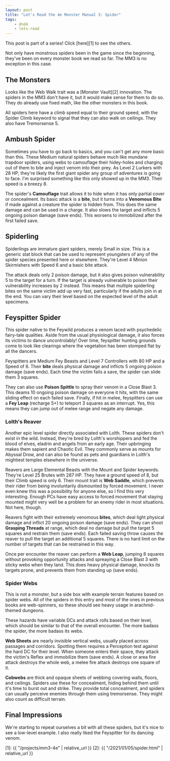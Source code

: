 ```yaml
---
layout: post
title: "Let's Read the 4e Monster Manual 3: Spider"
tags:
    - dnd4
    - lets-read
---
```


This post is part of a series! Click [here][1] to see the others.

Not only have monstrous spiders been in the game since the beginning, they've
been on every monster book we read so far. The MM3 is no exception in this
case.

## The Monsters

Looks like the Web Walk trait was a [Monster Vault][2] innovation. The spiders
in the MM3 don't have it, but it would make sense for them to do so. They do
already use fixed math, like the other monsters in this book.

All spiders here have a climb speed equal to their ground speed, with the Spider
Climb keyword to signal that they can also walk on ceilings. They also have
Tremorsense 5.

## Ambush Spider

Sometimes you have to go back to basics, and you can't get any more basic than
this. These Medium natural spiders behave much like mundane trapdoor spiders,
using webs to camouflage their hidey-holes and charging out of them to bite and
inject venom into their prey. As Level 2 Lurkers with 28 HP, they're likely the
first giant spider any group of adventures is going to face. I'm surprised
something like this only showed up in the MM3. Their speed is a breezy 8.

The spider's **Camouflage** trait allows it to hide when it has only partial
cover or concealment. Its basic attack is a **bite**, but it turns into a
**Venomous Bite** if made against a creature the spider is hidden from. This
does the same damage and can be used in a charge. It also slows the target and
inflicts 5 ongoing poison damage (save ends). This worsens to immobilized after
the first failed save.

## Spiderling

Spiderlings are immature giant spiders, merely Small in size. This is a generic
stat block that can be used to represent youngsters of any of the spider species
presented here or elsewhere. They're Level 4 Minion Skirmishers with Speed 6 and
a basic bite attack.

The attack deals only 2 poison damage, but it also gives poison vulnerability 5
to the target for a turn. If the target is already vulnerable to poison their
vulnerability increases by 2 instead. This means that multiple spiderling bites
on the same victim add up very fast, particularly if the adults join in at the
end. You can vary their level based on the expected level of the adult
specimens.

## Feyspitter Spider

This spider native to the Feywild produces a venom laced with psychedelic
fairy-tale qualities. Aside from the usual physiological damage, it also forces
its victims to dance uncontrolably! Over time, feyspitter hunting grounds come
to look like clearings where the vegetation has been stomped flat by all the
dancers.

Feyspitters are Medium Fey Beasts and Level 7 Controllers with 80 HP and a Speed
of 6. Their **bite** deals physical damage and inflicts 5 ongoing poison damage
(save ends). Each time the victim fails a save, the spider can slide them 3
squares.

They can also use **Poison Spittle** to spray their venom in a Close
Blast 3. This deams 10 ongoing poison damage on everyone it hits, with the same
sliding effect on each failed save. Finally, if hit in melee, feyspitters can
use a **Fey Leap** (recharge 5+) to teleport 3 squares as an interrupt. Yes,
this means they can jump out of melee range and negate any damage.

### Lolth's Reaver

Another epic level spider directly associated with Lolth. These spiders don't
exist in the wild. Instead, they're bred by Lolth's worshippers and fed the
blood of elves, eladrin and angels from an early age. Their upbringing makes
them sapient and Chaotic Evil. They commonly serve as mounts for Abyssal Drow,
and can also be found as pets and guardians in Lolth's mightiest temples
elsewhere in the universe.

Reavers are Large Elemental Beasts with the Mount and Spider keywords. They're
Level 25 Brutes with 287 HP. They have a ground speed of 8, but their Climb
speed is only 6. Their mount trait is **Web Saddle**, which prevents their rider
from being involuntarily dismounted by forced movement. I never even knew this
was a possibility for anyone else, so I find this very interesting. Enough PCs
have easy access to forced movement that staying mounted might very well be a
problem for an enemy rider in most situations. Not here, though.

Reavers fight with their extremely venomous **bites**, which deal light physical
damage and inflict 20 ongoing poison damage (save ends). They can shoot
**Grasping Threads** at range, which deal no damage but pull the target 5
squares and restrain them (save ends). Each failed saving throw causes the
reaver to pull the target an additional 5 squares. There is no hard limit on the
number of targets that can be restrained in this way.

Once per encounter the reaver can perform a **Web Leap**, jumping 8 squares
without provoking opportunity attacks and spreaying a Close Blast 3 with sticky
webs when they land. This does heavy physical damage, knocks its targets prone,
and prevents them from standing up (save ends).

### Spider Webs

This is not a monster, but a side box with example terrain features based on
spider webs. All of the spiders in this entry and most of the ones in previous
books are web-spinners, so these should see heavy usage in arachnid-themed
dungeons.

These hazards have variable DCs and attack rolls based on their level, which
should be similar to that of the overall encounter. The more badass the spider,
the more badass its webs.

**Web Sheets** are nearly invisible vertical webs, usually placed across
passages and corridors. Spotting them requires a Perception test against the
hard DC for their level. When someone enters their space, they attack the
victim's Reflex and immobilize them (save ends). A close or area fire attack
destroys the whole web, a melee fire attack destroys one square of it.

**Cobwebs** are thick and opaque sheets of webbing covering walls, floors, and
ceilings. Spiders use these for concealment, hiding behind them until it's time
to burst out and strike. They provide total concealment, and spiders can usually
perceive enemies through them using tremorsense. They might also count as
difficult terrain.

## Final Impressions

We're starting to repeat ourselves a bit with all these spiders, but it's nice
to see a low-level example. I also really liked the Feyspitter for its dancing
venom.

[1]: {{ "/projects/mm3-4e" | relative_url }}
[2]: {{ "/2021/01/05/spider.html" | relative_url }}
